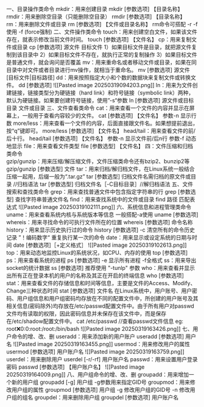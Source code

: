 一、目录操作类命令
	mkdir：用来创建目录 mkdir [参数选项] 【目录名称】
	rmdir：用来删除空目录（只能删除空目录） rmdir [参数选项]  【目录名称】
	rm：用来删除文件或目录 rm [参数选项] 【文件或目录名称】
		rm命令可搭配 -r -f使用 -f (force强制)
二、文件操作类命令
	touch：用来创建空白文件，如果该文件存在，就表示修改当前文件时间。
		touch [参数选项] 【文件名】
	cp：用来复制文件或目录 
		cp [参数选项] 源文件 目标文件
		1）如果目标文件是目录，就把源文件复制到该目录中
		2）如果目标文件不存在，就执行正常的复制操作
		3）如果目标文件是普通文件，就会询问是否覆盖
	mv：用来重命名或者移动文件或目录，如果在同目录中对文件或者目录进行mv操作，就相当于重命名。
		mv [参数选项] 源文件 [目标文件|目标路径]
	dd：用来按照指定大小和个数的数据块来复制文件或转换文件。
		dd [参数选项]
		![[Pasted image 20250319094203.png]]
	ln：用来为文件创建链接，链接类型分为硬链接（hard link）和符号链接（symbolic link）两种，默认为硬链接。如果要创建符号链接，使用”-s“参数
		ln [参数选项] 源文件或目标目录 文件或目录
三、文件查看类命令
	cat：用来查看一个文件的内容并显示在屏幕上，一般用于查看内容较少的文件。
		cat [参数选项] 【文件名】
			 参数-n 显示行数
	more/less：用来查看一个文件的内容，后面直接跟文件名。如果想提前退出，按“q”键即可。
		more/less [参数选项] 【文件名】
	head/tail：用来查看文件的前/后十行。
		head/tail [参数选项] 【文件名】
			参数-n 显示文件前/后n行
			参数-f 动态地显示
	file：用来查看文件类型
		file [参数选型] 【文件名】
四：文件压缩和归档类命令	
	gzip/gunzip：用来压缩/解压缩文件，文件压缩类命令还有bzip2、bunzip2等
		gzip/gunzip [参数选型] 文件
	tar：用来归档/解归档文件，在Linux系统一般结合压缩一起用，后缀一般为“.tar.gz”
		tar [参数选型]  归档文件名需归档的原文件或目录 //归档语法
		tar [参数选型]  归档文件名［-C目标目录］//解归档语法
五、文件搜索和查找类命令
	grep：用来查找普通文件中包含指定字符串的行
		grep [参数选型] 查找字符串普通文件名
	find：用来查找系统中的文件或目录
		find 路径 匹配表达式
		![[Pasted image 20250319102111.png]]
六、系统信息和进程管理类命令
	uname：用来查看系统内核与系统版本等信息 一般搭配-a使用
		uname  [参数选项]
	whereis：用来寻找命令的可执行文件所在的位置
		whereis  [参数选项]  命令名称
	history：用来显示历史执行过的命令
		history  [参数选项]
			-c 清空所有的命令历史记录 ”！编码数字“ 重复执行某一次的命令
	date：用来显示或设定系统的日期与时间
		date  [参数选项]［+定义格式］
		![[Pasted image 20250319102613.png]]
	top：用来动态地监控Linux的系统状况，如CPU、内存的使用
		top  [参数选项]
	ps：用来查看系统的进程
		ps  [参数选项] -e 显示所有进程 -f全格式
	ss：用来导出socket的统计数据
		ss [参数选项]  推荐使用 "-tunlp" 参数
	who：用来查看并显示出所有正在登录本机的用户的名称及其正在开启的终端信息
		who [参数选项]
	stat：用来查看文件的存储信息和时间等信息，主要是文件的Access、Modify、Change三种状态时间
			stat [参数选项] 文件名
在Linux系统中，用户账号、用户密码、用户组信息和用户组密码均存放在不同的配置文件中，所创建的用户账号及其相关信息(密码除外)均存放在/etc/passwd配置文件中。由于所有用户对passwd文件均有读取的权限，因此密码信息并未保存在该文件中，而是保存在/etc/shadow配置文件中。
 cat /etc/passwd   //查看passwd文件信息
eg: root:x:0:0:root:/root:/bin/bash
![[Pasted image 20250319163426.png]]
七、用户命令的增、改、删
	useradd：用来添加新的用户账户
		useradd [参数选项] 用户名
		![[Pasted image 20250319163455.png]]
	usermod：用来修改用户的属性
		usermod [参数选项] 用户账户名
		![[Pasted image 20250319163759.png]]
	userdel：用来删除用户
		userdel [-r/-rf] 用户账户名
	passwd：用来设置用户登录密码
		passwd [参数选项] 【用户账户名】
		![[Pasted image 20250319164009.png]]
八、用户组命令的增、改、删
	groupadd：用来增加一个新的用户组
		groupadd [-g] 用户组
			-g参数用来指定GID号
	groupmod：用来修改用户组的属性
		groupmod [参数选项] 用户组
			-g 修改用户组的GID号
			-n 修改用户组的组名
	groupdel：用来删除用户组
		groupdel [参数选项] 用户账户名